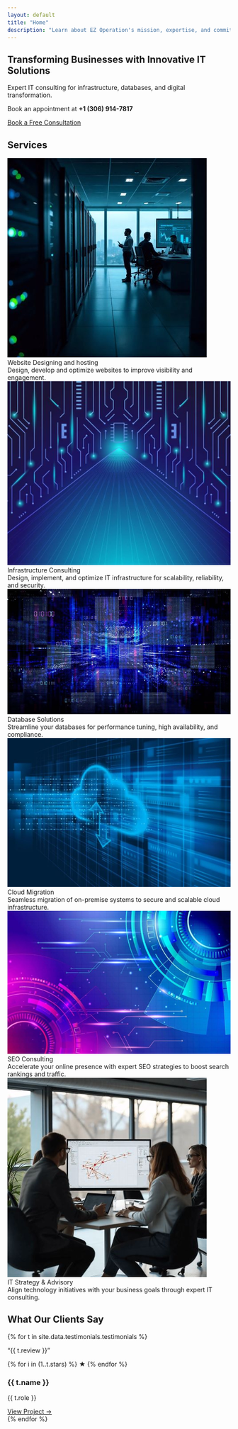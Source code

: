 ```yaml
---
layout: default
title: "Home"
description: "Learn about EZ Operation's mission, expertise, and commitment to digital transformation."
---
```


  <!-- Dynamic Content Area -->
<section class="py-5 text-center bg-light" id="content-area">
    <div class="container">
      <h1 class="display-5 fw-bold">Transforming Businesses with Innovative IT Solutions</h1>
      <p class="lead">Expert IT consulting for infrastructure, databases, and digital transformation.</p>
      <p class="mb-4">Book an appointment at <strong>+1 (306) 914-7817</strong></p>
      <a href="{{'/contact' | relative_url }}" class="btn btn-primary btn-lg">Book a Free Consultation</a>
    </div>
  
  <div class="row g-4 mt-5 justify-content-center text-center " id="services">
    <h2> Services </h2>
     <!-- Service 1 -->
    <div class="col-md-4">
      <div class="card service-card shadow-sm">
        <img src="assets/images/footprint.jpg" class="service-img" alt="Digital Footprint"/>
        <div class="card-body text-center">
          <i class="fas fa-globe service-icon"></i>
          <div class="service-title">Website Designing and hosting</div>
        </div>
        <div class="service-overlay">
          Design, develop and optimize websites to improve visibility and engagement. 
        </div>
      </div>
    </div>
    <!-- Service 2 -->
    <div class="col-md-4">
      <div class="card service-card shadow-sm">
        <img src="assets/images/infra.jpg" class="service-img" alt="Infrastructure Consulting"/>
        <div class="card-body text-center">
          <i class="fas fa-network-wired service-icon"></i>
          <div class="service-title">Infrastructure Consulting</div>
        </div>
        <div class="service-overlay">
          Design, implement, and optimize IT infrastructure for scalability, reliability, and security.
        </div>
      </div>
    </div>
    <!-- Service 3 -->
    <div class="col-md-4">
      <div class="card service-card shadow-sm">
        <img src="assets/images/database.jpg" class="service-img" alt="Database Solutions"/>
        <div class="card-body text-center">
          <i class="fas fa-database service-icon"></i>
          <div class="service-title">Database Solutions</div>
        </div>
        <div class="service-overlay">
          Streamline your databases for performance tuning, high availability, and compliance.
        </div>
      </div>
    </div>
    <!-- Service 4 -->
    <div class="col-md-4">
      <div class="card service-card shadow-sm">
        <img src="assets/images/cloud.jpg" class="service-img" alt="Cloud Migration"/>
        <div class="card-body text-center">
          <i class="fas fa-cloud-upload-alt service-icon"></i>
          <div class="service-title">Cloud Migration</div>
        </div>
        <div class="service-overlay">
          Seamless migration of on-premise systems to secure and scalable cloud infrastructure.
        </div>
      </div>
    </div>
    <!-- Service 5 -->
    <div class="col-md-4">
      <div class="card service-card shadow-sm">
        <img src="assets/images/SEO.jpg" class="service-img" alt="SEO Consulting"/>
        <div class="card-body text-center">
          <i class="fas fa-cogs service-icon"></i>
          <div class="service-title">SEO Consulting</div>
        </div>
        <div class="service-overlay">
          Accelerate your online presence with expert SEO strategies to boost search rankings and traffic.
        </div>
      </div>
    </div>
    <!-- Service 6 -->
    <div class="col-md-4">
      <div class="card service-card shadow-sm">
        <img src="assets/images/strategy.jpg" class="service-img" alt="IT Strategy & Advisory"/>
        <div class="card-body text-center">
          <i class="fas fa-lightbulb service-icon"></i>
          <div class="service-title">IT Strategy & Advisory</div>
        </div>
        <div class="service-overlay">
          Align technology initiatives with your business goals through expert IT consulting.
        </div>
      </div>
    </div>
  </div>
</section>


<section class="testimonials">
  <div class="container">
    <h2 class="section-title">What Our Clients Say</h2>
    <div class="testimonial-grid">
      {% for t in site.data.testimonials.testimonials %}
      <div class="testimonial-card">
        <p class="testimonial-review">“{{ t.review }}”</p>
            <div class="testimonial-stars">
                {% for i in (1..t.stars) %}
                  ★
                {% endfor %}
            </div>
        <h3 class="testimonial-name"> {{ t.name }} </h3>
        <p class="testimonial-role">{{ t.role }}</p>
        <a href="{{ t.project }}" target="_blank" class="testimonial-link">View Project →</a>
      </div>
      {% endfor %}
    </div>
  </div>
</section>
